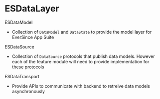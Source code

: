 # ESDataLayer

ESDataModel
- Collection of `DataModel` and `DataState` to provide the model layer for EverSince App Suite

ESDataSource
- Collection of `DataSource` protocols that publish data models. However each of the feature module will need to provide implementation for these protocols

ESDataTransport
- Provide APIs to communicate with backend to retreive data models asynchronously
